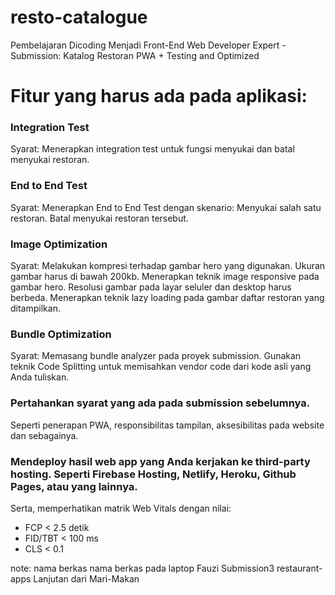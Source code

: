 # resto-catalogue
Pembelajaran Dicoding Menjadi Front-End Web Developer Expert - Submission: Katalog Restoran PWA + Testing and Optimized

# Fitur yang harus ada pada aplikasi:

### Integration Test
Syarat:
Menerapkan integration test untuk fungsi menyukai dan batal menyukai restoran.

### End to End Test
Syarat:
Menerapkan End to End Test dengan skenario:
Menyukai salah satu restoran.
Batal menyukai restoran tersebut.

### Image Optimization
Syarat:
Melakukan kompresi terhadap gambar hero yang digunakan. Ukuran gambar harus di bawah 200kb.
Menerapkan teknik image responsive pada gambar hero. Resolusi gambar pada layar seluler dan desktop harus berbeda.
Menerapkan teknik lazy loading pada gambar daftar restoran yang ditampilkan.

### Bundle Optimization
Syarat:
Memasang bundle analyzer pada proyek submission.
Gunakan teknik Code Splitting untuk memisahkan vendor code dari kode asli yang Anda tuliskan.

### Pertahankan syarat yang ada pada submission sebelumnya. 
Seperti penerapan PWA, responsibilitas tampilan,  aksesibilitas pada website dan sebagainya.

### Mendeploy hasil web app yang Anda kerjakan ke third-party hosting. Seperti Firebase Hosting, Netlify, Heroku, Github Pages, atau yang lainnya. 
Serta, memperhatikan matrik Web Vitals dengan nilai:
* FCP < 2.5 detik
* FID/TBT < 100 ms
* CLS < 0.1

note: 
nama berkas nama berkas pada laptop Fauzi Submission3 restaurant-apps
Lanjutan dari Mari-Makan
